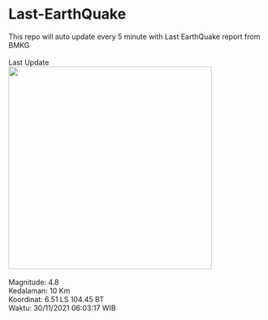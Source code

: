 
# Last-EarthQuake
This repo will auto update every 5 minute with Last EarthQuake report from BMKG
<br>
<br>
Last Update
<br>
<img src="https://ews.bmkg.go.id/TEWS/data/20211130060317.mmi.jpg" width="400"></img>
<br>
<br>
Magnitude: 4.8 <br>
Kedalaman: 10 Km <br>
Koordinat: 6.51 LS 104.45 BT <br>
Waktu: 30/11/2021 06:03:17 WIB <br>
